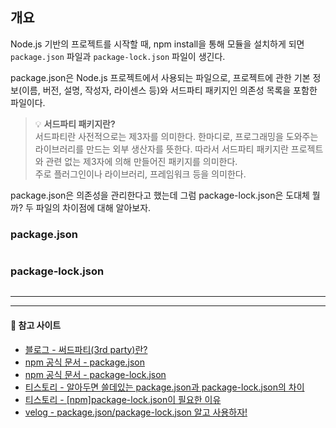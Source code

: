 ## 개요

Node.js 기반의 프로젝트를 시작할 때, npm install을 통해 모듈을 설치하게 되면 `package.json` 파일과 `package-lock.json` 파일이 생긴다.

package.json은 Node.js 프로젝트에서 사용되는 파일으로, 프로젝트에 관한 기본 정보(이름, 버전, 설명, 작성자, 라이센스 등)와 서드파티 패키지인 의존성 목록을 포함한 파일이다.

> 💡 **서드파티 패키지란?** <br>
> 서드파티란 사전적으로는 제3자를 의미한다. 한마디로, 프로그래밍을 도와주는 라이브러리를 만드는 외부 생산자를 뜻한다. 따라서 서드파티 패키지란 프로젝트와 관련 없는 제3자에 의해 만들어진 패키지를 의미한다. <br>
> 주로 플러그인이나 라이브러리, 프레임워크 등을 의미한다.

package.json은 의존성을 관리한다고 했는데 그럼 package-lock.json은 도대체 뭘까? 두 파일의 차이점에 대해 알아보자.

### package.json

```json

```

### package-lock.json

```json

```

---

---

#### 🔖 참고 사이트

- [블로그 - 써드파티(3rd party)란?](https://gyoogle.dev/blog/computer-science/software-engineering/3rd%20party.html)
- [npm 공식 문서 - package.json](https://docs.npmjs.com/cli/v10/configuring-npm/package-json)
- [npm 공식 문서 - package-lock.json](https://docs.npmjs.com/cli/v10/configuring-npm/package-lock-json)
- [티스토리 - 알아두면 쓸데있는 package.json과 package-lock.json의 차이](https://dev-ellachoi.tistory.com/65#:~:text=package%2Dlock.json%20%ED%8C%8C%EC%9D%BC%20%EC%95%88%EC%97%90%EB%8A%94,%ED%95%98%EB%8A%94%20%EB%8D%B0%EC%97%90%20%EC%82%AC%EC%9A%A9%EB%90%9C%EB%8B%A4.)
- [티스토리 - [npm]package-lock.json이 필요한 이유](https://jihyundev.tistory.com/21)
- [velog - package.json/package-lock.json 알고 사용하자!](https://velog.io/@dongeun-i/package.json-package-lock.json-%EC%95%8C%EA%B3%A0-%EC%82%AC%EC%9A%A9%ED%95%98%EC%9E%90)
